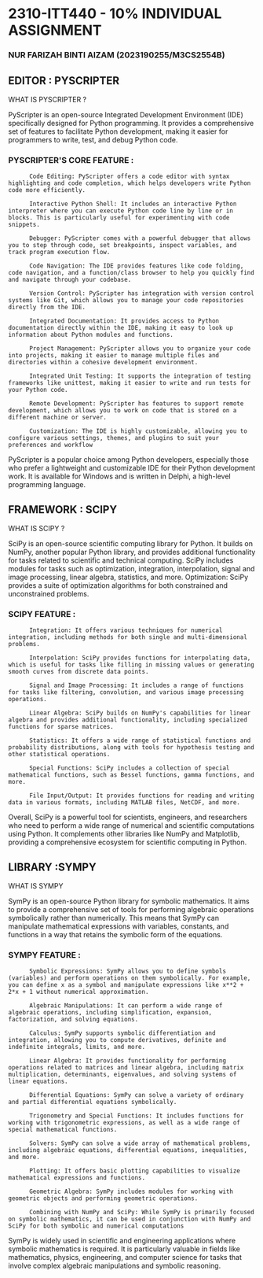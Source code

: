 # 2310-ITT440 - 10% INDIVIDUAL ASSIGNMENT
### NUR FARIZAH BINTI AIZAM (2023190255/M3CS2554B)

## EDITOR : PYSCRIPTER

WHAT IS PYSCRIPTER ?

PyScripter is an open-source Integrated Development Environment (IDE) specifically designed for Python programming. It provides a comprehensive set of features to facilitate Python development, making it easier for programmers to write, test, and debug Python code.
          
### PYSCRIPTER'S CORE FEATURE :

          Code Editing: PyScripter offers a code editor with syntax highlighting and code completion, which helps developers write Python code more efficiently.

          Interactive Python Shell: It includes an interactive Python interpreter where you can execute Python code line by line or in blocks. This is particularly useful for experimenting with code snippets.

          Debugger: PyScripter comes with a powerful debugger that allows you to step through code, set breakpoints, inspect variables, and track program execution flow.

          Code Navigation: The IDE provides features like code folding, code navigation, and a function/class browser to help you quickly find and navigate through your codebase.

          Version Control: PyScripter has integration with version control systems like Git, which allows you to manage your code repositories directly from the IDE.

          Integrated Documentation: It provides access to Python documentation directly within the IDE, making it easy to look up information about Python modules and functions.

          Project Management: PyScripter allows you to organize your code into projects, making it easier to manage multiple files and directories within a cohesive development environment.

          Integrated Unit Testing: It supports the integration of testing frameworks like unittest, making it easier to write and run tests for your Python code.

          Remote Development: PyScripter has features to support remote development, which allows you to work on code that is stored on a different machine or server.

          Customization: The IDE is highly customizable, allowing you to configure various settings, themes, and plugins to suit your preferences and workflow

PyScripter is a popular choice among Python developers, especially those who prefer a lightweight and customizable IDE for their Python development work. It is available for Windows and is written in Delphi, a high-level programming language.


## FRAMEWORK : SCIPY

WHAT IS SCIPY ?

SciPy is an open-source scientific computing library for Python. It builds on NumPy, another popular Python library, and provides additional functionality for tasks related to scientific and technical computing. SciPy includes modules for tasks such as optimization, integration, interpolation, signal and image processing, linear algebra, statistics, and more.
          Optimization: SciPy provides a suite of optimization algorithms for both constrained and unconstrained problems.

### SCIPY FEATURE :

          Integration: It offers various techniques for numerical integration, including methods for both single and multi-dimensional problems.

          Interpolation: SciPy provides functions for interpolating data, which is useful for tasks like filling in missing values or generating smooth curves from discrete data points.

          Signal and Image Processing: It includes a range of functions for tasks like filtering, convolution, and various image processing operations.

          Linear Algebra: SciPy builds on NumPy's capabilities for linear algebra and provides additional functionality, including specialized functions for sparse matrices.

          Statistics: It offers a wide range of statistical functions and probability distributions, along with tools for hypothesis testing and other statistical operations.

          Special Functions: SciPy includes a collection of special mathematical functions, such as Bessel functions, gamma functions, and more.

          File Input/Output: It provides functions for reading and writing data in various formats, including MATLAB files, NetCDF, and more.

Overall, SciPy is a powerful tool for scientists, engineers, and researchers who need to perform a wide range of numerical and scientific computations using Python. It complements other libraries like NumPy and Matplotlib, providing a comprehensive ecosystem for scientific computing in Python.

## LIBRARY :SYMPY

WHAT IS SYMPY

SymPy is an open-source Python library for symbolic mathematics. It aims to provide a comprehensive set of tools for performing algebraic operations symbolically rather than numerically. This means that SymPy can manipulate mathematical expressions with variables, constants, and functions in a way that retains the symbolic form of the equations.

### SYMPY FEATURE :

          Symbolic Expressions: SymPy allows you to define symbols (variables) and perform operations on them symbolically. For example, you can define x as a symbol and manipulate expressions like x**2 + 2*x + 1 without numerical approximation.

          Algebraic Manipulations: It can perform a wide range of algebraic operations, including simplification, expansion, factorization, and solving equations.

          Calculus: SymPy supports symbolic differentiation and integration, allowing you to compute derivatives, definite and indefinite integrals, limits, and more.

          Linear Algebra: It provides functionality for performing operations related to matrices and linear algebra, including matrix multiplication, determinants, eigenvalues, and solving systems of linear equations.

          Differential Equations: SymPy can solve a variety of ordinary and partial differential equations symbolically.

          Trigonometry and Special Functions: It includes functions for working with trigonometric expressions, as well as a wide range of special mathematical functions.

          Solvers: SymPy can solve a wide array of mathematical problems, including algebraic equations, differential equations, inequalities, and more.

          Plotting: It offers basic plotting capabilities to visualize mathematical expressions and functions.

          Geometric Algebra: SymPy includes modules for working with geometric objects and performing geometric operations.

          Combining with NumPy and SciPy: While SymPy is primarily focused on symbolic mathematics, it can be used in conjunction with NumPy and SciPy for both symbolic and numerical computations

SymPy is widely used in scientific and engineering applications where symbolic mathematics is required. It is particularly valuable in fields like mathematics, physics, engineering, and computer science for tasks that involve complex algebraic manipulations and symbolic reasoning.
